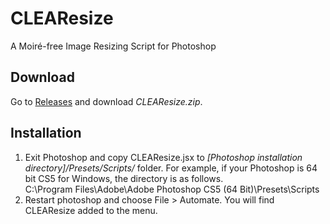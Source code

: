 # CLEAResize
A Moiré-free Image Resizing Script for Photoshop

## Download
Go to [Releases](https://github.com/glassonion0323/CLEAResize/releases) and download *CLEAResize.zip*.

## Installation
1. Exit Photoshop and copy CLEAResize.jsx to *[Photoshop installation directory]/Presets/Scripts/* folder. For example, if your Photoshop is 64 bit CS5 for Windows, the directory is as follows.  
C:\\Program Files\\Adobe\\Adobe Photoshop CS5 (64 Bit)\\Presets\\Scripts
2. Restart photoshop and choose File \> Automate. You will find CLEAResize added to the menu.
